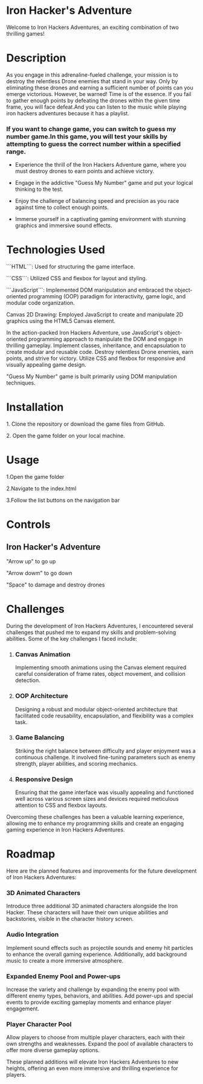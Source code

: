 <h1>Iron Hacker's Adventure</h1>
<p>Welcome to Iron Hackers Adventures, an exciting combination of two thrilling games!</p>

<h1>Description</h1>
<p>As you engage in this adrenaline-fueled challenge, your mission is to destroy the relentless Drone enemies that stand in your way. Only by eliminating these drones and earning a sufficient number of points can you emerge victorious. However, be warned! Time is of the essence. If you fail to gather enough points by defeating the drones within the given time frame, you will face defeat.And you can listen to the music while playing iron hackers adventures because it has a playlist.

<h3>If you want to change game, you can switch to guess my number game.In this game, you will test your skills by attempting to guess the correct number within a specified range.</h3></p>

- Experience the thrill of the Iron Hackers Adventure game, where you must destroy drones to earn points and achieve victory.

- Engage in the addictive "Guess My Number" game and put your logical thinking to the test.

- Enjoy the challenge of balancing speed and precision as you race against time to collect enough points.

- Immerse yourself in a captivating gaming environment with stunning graphics and immersive sound effects.

<h1>Technologies Used</h1>
<p>```HTML```: Used for structuring the game interface. </p>
<p>```CSS```: Utilized CSS and flexbox for layout and styling.</p>
<p>```JavaScript```: Implemented DOM manipulation and embraced the object-oriented programming (OOP) paradigm for interactivity, game logic, and modular code organization.</p>
<p>Canvas 2D Drawing: Employed JavaScript to create and manipulate 2D graphics using the HTML5 Canvas element.</p>

In the action-packed Iron Hackers Adventure, use JavaScript's object-oriented programming approach to manipulate the DOM and engage in thrilling gameplay. Implement classes, inheritance, and encapsulation to create modular and reusable code. Destroy relentless Drone enemies, earn points, and strive for victory. Utilize CSS and flexbox for responsive and visually appealing game design.

"Guess My Number" game is built primarily using DOM manipulation techniques.

<h1>Installation</h1>
<p>1. Clone the repository or download the game files from GitHub.</p>
<p>2. Open the game folder on your local machine.</p>

<h1>Usage</h1>
<p>1.Open the game folder</p>
<p>2.Navigate to the index.html</p>
<p>3.Follow the list buttons on the navigation bar</p>

<h1>Controls</h1>
<h2>Iron Hacker's Adventure</h2>
<p>"Arrow up" to go up</p>
<p>"Arrow dowm" to go down</p>
<p>"Space" to damage and destroy drones</p>

<h1>Challenges</h1>
During the development of Iron Hackers Adventures, I encountered several challenges that pushed me to expand my skills and problem-solving abilities. Some of the key challenges I faced include:

1. <h3>Canvas Animation</h3>
   <p>Implementing smooth animations using the Canvas element required careful consideration of frame rates, object movement, and collision detection.</p>

2. <h3>OOP Architecture</h3> <p>Designing a robust and modular object-oriented architecture that facilitated code reusability, encapsulation, and flexibility was a complex task.</p>

3. <h3>Game Balancing</h3> <p>Striking the right balance between difficulty and player enjoyment was a continuous challenge. It involved fine-tuning parameters such as enemy strength, player abilities, and scoring mechanics.</p>

4. <h3>Responsive Design</h3><p>Ensuring that the game interface was visually appealing and functioned well across various screen sizes and devices required meticulous attention to CSS and flexbox layouts.</p>

Overcoming these challenges has been a valuable learning experience, allowing me to enhance my programming skills and create an engaging gaming experience in Iron Hackers Adventures.

<h1>Roadmap</h1>
Here are the planned features and improvements for the future development of Iron Hackers Adventures:
<h3>3D Animated Characters</h3><p>Introduce three additional 3D animated characters alongside the Iron Hacker. These characters will have their own unique abilities and backstories, visible in the character history screen.</p>
<h3>Audio Integration</h3><p>Implement sound effects such as projectile sounds and enemy hit particles to enhance the overall gaming experience. Additionally, add background music to create a more immersive atmosphere.</p>
<h3>Expanded Enemy Pool and Power-ups</h3><p>Increase the variety and challenge by expanding the enemy pool with different enemy types, behaviors, and abilities. Add power-ups and special events to provide exciting gameplay moments and enhance player engagement.</p>
<h3>Player Character Pool</h3><p>Allow players to choose from multiple player characters, each with their own strengths and weaknesses. Expand the pool of available characters to offer more diverse gameplay options.</p>

These planned additions will elevate Iron Hackers Adventures to new heights, offering an even more immersive and thrilling experience for players.

